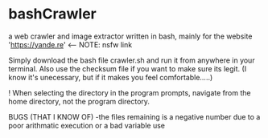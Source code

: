 # bashCrawler
a web crawler and image extractor written in bash, mainly for the website 'https://yande.re' <-- NOTE: nsfw link


Simply download the bash file crawler.sh and run it from anywhere in your terminal. Also use the checksum file if you want to make sure its legit. (I know it's unecessary, but if it makes you feel comfortable.....)

!    When selecting the directory in the program prompts, navigate from the home directory, not the program directory.

BUGS (THAT I KNOW OF)
        -the files remaining is a negative number due to a poor arithmatic execution or a bad variable use

